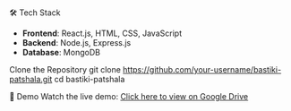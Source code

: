 🛠️ Tech Stack
- **Frontend**: React.js, HTML, CSS, JavaScript
- **Backend**: Node.js, Express.js
- **Database**: MongoDB

Clone the Repository
git clone https://github.com/your-username/bastiki-patshala.git
cd bastiki-patshala

🎥 Demo
Watch the live demo:
[Click here to view on Google Drive](https://drive.google.com/file/d/1hBgf84d-zUo1QYQC-81uK2eeMbUhI63b/view?usp=sharing)



